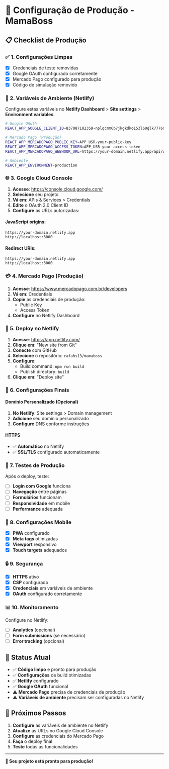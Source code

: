 # 🚀 Configuração de Produção - MamaBoss

## 📋 Checklist de Produção

### ✅ **1. Configurações Limpas**
- [x] Credenciais de teste removidas
- [x] Google OAuth configurado corretamente
- [x] Mercado Pago configurado para produção
- [x] Código de simulação removido

### 🔧 **2. Variáveis de Ambiente (Netlify)**

Configure estas variáveis no **Netlify Dashboard** > **Site settings** > **Environment variables**:

```bash
# Google OAuth
REACT_APP_GOOGLE_CLIENT_ID=837087102359-nplqcmm6b7jkgkdko153l60qlk7776mn.apps.googleusercontent.com

# Mercado Pago (Produção)
REACT_APP_MERCADOPAGO_PUBLIC_KEY=APP_USR-your-public-key
REACT_APP_MERCADOPAGO_ACCESS_TOKEN=APP_USR-your-access-token
REACT_APP_MERCADOPAGO_WEBHOOK_URL=https://your-domain.netlify.app/api/webhook/mercadopago

# Ambiente
REACT_APP_ENVIRONMENT=production
```

### 🌐 **3. Google Cloud Console**

1. **Acesse**: https://console.cloud.google.com/
2. **Selecione** seu projeto
3. **Vá em**: APIs & Services > Credentials
4. **Edite** o OAuth 2.0 Client ID
5. **Configure** as URLs autorizadas:

#### **JavaScript origins:**
```
https://your-domain.netlify.app
http://localhost:3000
```

#### **Redirect URIs:**
```
https://your-domain.netlify.app
http://localhost:3000
```

### 💳 **4. Mercado Pago (Produção)**

1. **Acesse**: https://www.mercadopago.com.br/developers
2. **Vá em**: Credentials
3. **Copie** as credenciais de produção:
   - Public Key
   - Access Token
4. **Configure** no Netlify Dashboard

### 🚀 **5. Deploy no Netlify**

1. **Acesse**: https://app.netlify.com/
2. **Clique em**: "New site from Git"
3. **Conecte** com GitHub
4. **Selecione** o repositório: `rafahs13/mamaboss`
5. **Configure**:
   - Build command: `npm run build`
   - Publish directory: `build`
6. **Clique em**: "Deploy site"

### 🔗 **6. Configurações Finais**

#### **Domínio Personalizado (Opcional)**
1. **No Netlify**: Site settings > Domain management
2. **Adicione** seu domínio personalizado
3. **Configure** DNS conforme instruções

#### **HTTPS**
- ✅ **Automático** no Netlify
- ✅ **SSL/TLS** configurado automaticamente

### 🧪 **7. Testes de Produção**

Após o deploy, teste:

- [ ] **Login com Google** funciona
- [ ] **Navegação** entre páginas
- [ ] **Formulários** funcionam
- [ ] **Responsividade** em mobile
- [ ] **Performance** adequada

### 📱 **8. Configurações Mobile**

- [x] **PWA** configurado
- [x] **Meta tags** otimizadas
- [x] **Viewport** responsivo
- [x] **Touch targets** adequados

### 🔒 **9. Segurança**

- [x] **HTTPS** ativo
- [x] **CSP** configurado
- [x] **Credenciais** em variáveis de ambiente
- [x] **OAuth** configurado corretamente

### 📊 **10. Monitoramento**

Configure no Netlify:
- [ ] **Analytics** (opcional)
- [ ] **Form submissions** (se necessário)
- [ ] **Error tracking** (opcional)

## 🎯 **Status Atual**

- ✅ **Código limpo** e pronto para produção
- ✅ **Configurações** de build otimizadas
- ✅ **Netlify** configurado
- ✅ **Google OAuth** funcional
- ⚠️ **Mercado Pago** precisa de credenciais de produção
- ⚠️ **Variáveis de ambiente** precisam ser configuradas no Netlify

## 🚨 **Próximos Passos**

1. **Configure** as variáveis de ambiente no Netlify
2. **Atualize** as URLs no Google Cloud Console
3. **Configure** as credenciais do Mercado Pago
4. **Faça** o deploy final
5. **Teste** todas as funcionalidades

---

**🎉 Seu projeto está pronto para produção!** 